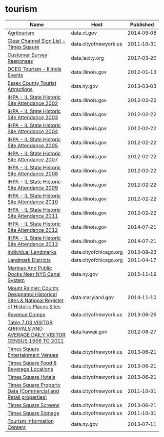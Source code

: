 # tourism

Name | Host | Published
---- | ---- | ---------
[Agritourism](../datasets/q79s-2vp7.md) | data.ct.gov | 2014&#x2011;09&#x2011;08
[Clear Channel Sign List - Times Sqaure](../datasets/wjtn-s4z7.md) | data.cityofnewyork.us | 2011&#x2011;10&#x2011;31
[Customer Survey Responses](../datasets/uj6a-ab47.md) | data.lacity.org | 2017&#x2011;03&#x2011;20
[DCEO Tourism - Illinois Events](../datasets/6yh2-7zfx.md) | data.illinois.gov | 2012&#x2011;01&#x2011;13
[Essex County Tourist Attractions](../datasets/j222-4dnm.md) | data.ny.gov | 2013&#x2011;03&#x2011;03
[IHPA - IL State Historic Site Attendance 2002](../datasets/x2w7-f6iq.md) | data.illinois.gov | 2012&#x2011;02&#x2011;22
[IHPA - IL State Historic Site Attendance 2003](../datasets/6ny2-2cnf.md) | data.illinois.gov | 2012&#x2011;02&#x2011;22
[IHPA - IL State Historic Site Attendance 2004](../datasets/64r6-ss82.md) | data.illinois.gov | 2012&#x2011;02&#x2011;22
[IHPA - IL State Historic Site Attendance 2005](../datasets/dn8x-i8mg.md) | data.illinois.gov | 2012&#x2011;02&#x2011;22
[IHPA - IL State Historic Site Attendance 2007](../datasets/fhqd-4t4b.md) | data.illinois.gov | 2012&#x2011;02&#x2011;22
[IHPA - IL State Historic Site Attendance 2008](../datasets/29wj-tkxe.md) | data.illinois.gov | 2012&#x2011;02&#x2011;22
[IHPA - IL State Historic Site Attendance 2009](../datasets/4d2s-7ddh.md) | data.illinois.gov | 2012&#x2011;02&#x2011;22
[IHPA - IL State Historic Site Attendance 2010](../datasets/4tfy-cb5j.md) | data.illinois.gov | 2012&#x2011;02&#x2011;22
[IHPA - IL State Historic Site Attendance 2011](../datasets/bjhp-rrnr.md) | data.illinois.gov | 2012&#x2011;02&#x2011;22
[IHPA - IL State Historic Site Attendance 2012](../datasets/qu52-c5n6.md) | data.illinois.gov | 2014&#x2011;07&#x2011;21
[IHPA - IL State Historic Site Attendance 2013](../datasets/ycxu-pahq.md) | data.illinois.gov | 2014&#x2011;07&#x2011;21
[Individual Landmarks](../datasets/tdab-kixi.md) | data.cityofchicago.org | 2012&#x2011;08&#x2011;23
[Landmark Districts](../datasets/zidz-sdfj.md) | data.cityofchicago.org | 2011&#x2011;04&#x2011;17
[Marinas And Public Docks Near NYS Canal System](../datasets/6y52-j6td.md) | data.ny.gov | 2015&#x2011;11&#x2011;19
[Mount Rainier: County Designated Historical Sites & National Register of Historic Places Sites](../datasets/nifh-ijgb.md) | data.maryland.gov | 2014&#x2011;11&#x2011;10
[Revenue Comps](../datasets/sv6e-j8t9.md) | data.cityofnewyork.us | 2013&#x2011;06&#x2011;26
[Table 7.03 VISITOR ARRIVALS AND AVERAGE DAILY VISITOR CENSUS 1966 TO 2011](../datasets/b587-guv7.md) | data.hawaii.gov | 2012&#x2011;08&#x2011;27
[Times Square Entertainment Venues](../datasets/jxdc-hnze.md) | data.cityofnewyork.us | 2013&#x2011;06&#x2011;21
[Times Square Food & Beverage Locations](../datasets/kh2m-kcyz.md) | data.cityofnewyork.us | 2013&#x2011;06&#x2011;21
[Times Square Hotels](../datasets/v8qe-fx6p.md) | data.cityofnewyork.us | 2013&#x2011;06&#x2011;21
[Times Square Property Data (Commercial and Retail properties)](../datasets/j86k-5i43.md) | data.cityofnewyork.us | 2011&#x2011;10&#x2011;31
[Times Square Screens](../datasets/n246-cev5.md) | data.cityofnewyork.us | 2013&#x2011;06&#x2011;21
[Times Square Signage](../datasets/6bzx-emuu.md) | data.cityofnewyork.us | 2011&#x2011;10&#x2011;31
[Tourism Information Centers](../datasets/5sdk-z637.md) | data.ny.gov | 2013&#x2011;07&#x2011;11

